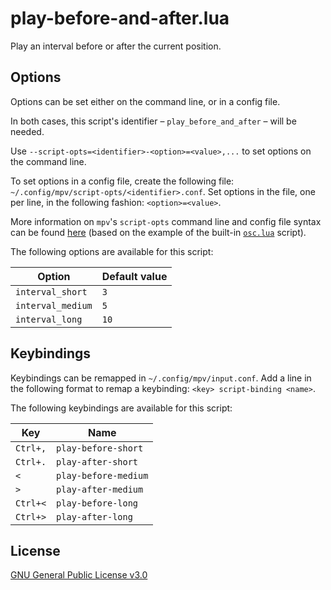 # play-before-and-after.lua

Play an interval before or after the current position.

## Options

Options can be set either on the command line, or in a config file.

In both cases, this script's identifier&nbsp;&ndash; `play_before_and_after`&nbsp;&ndash; will be needed.

Use `--script-opts=<identifier>-<option>=<value>,...` to set options on the command line.

To set options in a config file, create the following file: `~/.config/mpv/script-opts/<identifier>.conf`. Set options in the file, one per line, in the following fashion: `<option>=<value>`.

More information on `mpv`'s `script-opts` command line and config file syntax can be found [here](https://mpv.io/manual/stable/#configuration) (based on the example of the built-in [`osc.lua`](https://github.com/mpv-player/mpv/blob/master/player/lua/osc.lua) script).

The following options are available for this script:

| Option | Default value |
| --- | --- |
| `interval_short` | `3` |
| `interval_medium` | `5` |
| `interval_long` | `10` |

## Keybindings

Keybindings can be remapped in `~/.config/mpv/input.conf`. Add a line in the following format to remap a keybinding: `<key> script-binding <name>`.

The following keybindings are available for this script:

| Key | Name |
| --- | --- |
| `Ctrl+,` | `play-before-short` |
| `Ctrl+.` | `play-after-short` |
| `<` | `play-before-medium` |
| `>` | `play-after-medium` |
| `Ctrl+<` | `play-before-long` |
| `Ctrl+>` | `play-after-long` |

## License

[GNU General Public License v3.0](LICENSE)

